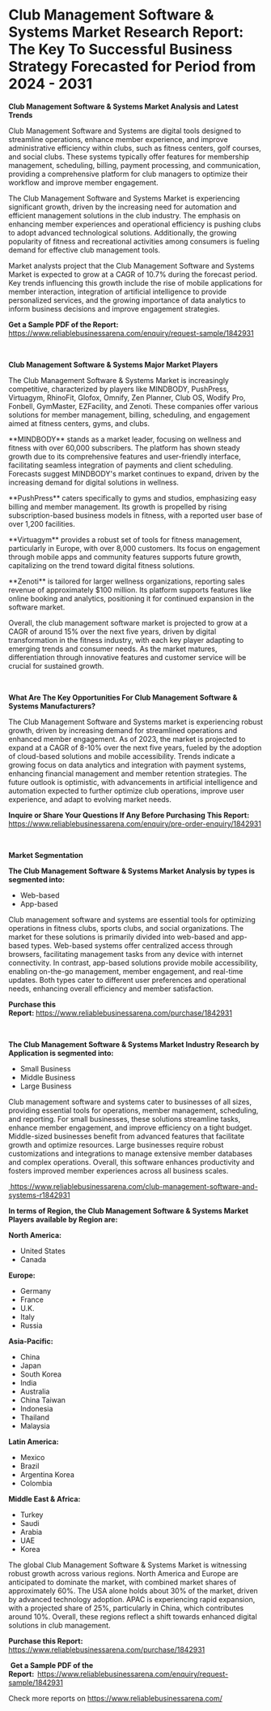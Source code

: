 <p><h1>Club Management Software & Systems Market Research Report: The Key To Successful Business Strategy Forecasted for Period from 2024 - 2031</h1></p><p><strong>Club Management Software & Systems Market Analysis and Latest Trends</strong></p>
<p><p>Club Management Software and Systems are digital tools designed to streamline operations, enhance member experience, and improve administrative efficiency within clubs, such as fitness centers, golf courses, and social clubs. These systems typically offer features for membership management, scheduling, billing, payment processing, and communication, providing a comprehensive platform for club managers to optimize their workflow and improve member engagement.</p><p>The Club Management Software and Systems Market is experiencing significant growth, driven by the increasing need for automation and efficient management solutions in the club industry. The emphasis on enhancing member experiences and operational efficiency is pushing clubs to adopt advanced technological solutions. Additionally, the growing popularity of fitness and recreational activities among consumers is fueling demand for effective club management tools. </p><p>Market analysts project that the Club Management Software and Systems Market is expected to grow at a CAGR of 10.7% during the forecast period. Key trends influencing this growth include the rise of mobile applications for member interaction, integration of artificial intelligence to provide personalized services, and the growing importance of data analytics to inform business decisions and improve engagement strategies.</p></p>
<p><strong>Get a Sample PDF of the Report:&nbsp;</strong> <a href="https://www.reliablebusinessarena.com/enquiry/request-sample/1842931?utm_campaign=1912&utm_medium=2&utm_source=Github&utm_content=ia&utm_term=01012025&utm_id=club-management-software-systems">https://www.reliablebusinessarena.com/enquiry/request-sample/1842931</a></p>
<p>&nbsp;</p>
<p><strong>Club Management Software & Systems Major Market Players</strong></p>
<p><p>The Club Management Software & Systems Market is increasingly competitive, characterized by players like MINDBODY, PushPress, Virtuagym, RhinoFit, Glofox, Omnify, Zen Planner, Club OS, Wodify Pro, Fonbell, GymMaster, EZFacility, and Zenoti. These companies offer various solutions for member management, billing, scheduling, and engagement aimed at fitness centers, gyms, and clubs. </p><p>**MINDBODY** stands as a market leader, focusing on wellness and fitness with over 60,000 subscribers. The platform has shown steady growth due to its comprehensive features and user-friendly interface, facilitating seamless integration of payments and client scheduling. Forecasts suggest MINDBODY's market continues to expand, driven by the increasing demand for digital solutions in wellness.</p><p>**PushPress** caters specifically to gyms and studios, emphasizing easy billing and member management. Its growth is propelled by rising subscription-based business models in fitness, with a reported user base of over 1,200 facilities. </p><p>**Virtuagym** provides a robust set of tools for fitness management, particularly in Europe, with over 8,000 customers. Its focus on engagement through mobile apps and community features supports future growth, capitalizing on the trend toward digital fitness solutions.</p><p>**Zenoti** is tailored for larger wellness organizations, reporting sales revenue of approximately $100 million. Its platform supports features like online booking and analytics, positioning it for continued expansion in the software market.</p><p>Overall, the club management software market is projected to grow at a CAGR of around 15% over the next five years, driven by digital transformation in the fitness industry, with each key player adapting to emerging trends and consumer needs. As the market matures, differentiation through innovative features and customer service will be crucial for sustained growth.</p></p>
<p>&nbsp;</p>
<p><strong>What Are The Key Opportunities For Club Management Software & Systems Manufacturers?</strong></p>
<p><p>The Club Management Software and Systems market is experiencing robust growth, driven by increasing demand for streamlined operations and enhanced member engagement. As of 2023, the market is projected to expand at a CAGR of 8-10% over the next five years, fueled by the adoption of cloud-based solutions and mobile accessibility. Trends indicate a growing focus on data analytics and integration with payment systems, enhancing financial management and member retention strategies. The future outlook is optimistic, with advancements in artificial intelligence and automation expected to further optimize club operations, improve user experience, and adapt to evolving market needs.</p></p>
<p><strong>Inquire or Share Your Questions If Any Before Purchasing This Report:</strong> <a href="https://www.reliablebusinessarena.com/enquiry/pre-order-enquiry/1842931?utm_campaign=1912&utm_medium=2&utm_source=Github&utm_content=ia&utm_term=01012025&utm_id=club-management-software-systems">https://www.reliablebusinessarena.com/enquiry/pre-order-enquiry/1842931</a></p>
<p>&nbsp;</p>
<p><strong>Market Segmentation</strong></p>
<p><strong>The Club Management Software & Systems Market Analysis by types is segmented into:</strong></p>
<p><ul><li>Web-based</li><li>App-based</li></ul></p>
<p><p>Club management software and systems are essential tools for optimizing operations in fitness clubs, sports clubs, and social organizations. The market for these solutions is primarily divided into web-based and app-based types. Web-based systems offer centralized access through browsers, facilitating management tasks from any device with internet connectivity. In contrast, app-based solutions provide mobile accessibility, enabling on-the-go management, member engagement, and real-time updates. Both types cater to different user preferences and operational needs, enhancing overall efficiency and member satisfaction.</p></p>
<p><strong>Purchase this Report:&nbsp;</strong><a href="https://www.reliablebusinessarena.com/purchase/1842931?utm_campaign=1912&utm_medium=2&utm_source=Github&utm_content=ia&utm_term=01012025&utm_id=club-management-software-systems">https://www.reliablebusinessarena.com/purchase/1842931</a></p>
<p>&nbsp;</p>
<p><strong>The Club Management Software & Systems Market Industry Research by Application is segmented into:</strong></p>
<p><ul><li>Small Business</li><li>Middle Business</li><li>Large Business</li></ul></p>
<p><p>Club management software and systems cater to businesses of all sizes, providing essential tools for operations, member management, scheduling, and reporting. For small businesses, these solutions streamline tasks, enhance member engagement, and improve efficiency on a tight budget. Middle-sized businesses benefit from advanced features that facilitate growth and optimize resources. Large businesses require robust customizations and integrations to manage extensive member databases and complex operations. Overall, this software enhances productivity and fosters improved member experiences across all business scales.</p></p>
<p><a href="https://www.reliablebusinessarena.com/club-management-software-and-systems-r1842931?utm_campaign=1912&utm_medium=2&utm_source=Github&utm_content=ia&utm_term=01012025&utm_id=club-management-software-systems">&nbsp;https://www.reliablebusinessarena.com/club-management-software-and-systems-r1842931</a></p>
<p><strong>In terms of Region, the Club Management Software & Systems Market Players available by Region are:</strong></p>
<p>
    <p> <strong> North America: </strong>
        <ul>
            <li>United States</li>
            <li>Canada</li>
        </ul>
        </p> 
    <p> <strong> Europe: </strong>
        <ul>
            <li>Germany</li>
            <li>France</li>
            <li>U.K.</li>
            <li>Italy</li>
            <li>Russia</li>
        </ul>
        </p> 
    <p> <strong> Asia-Pacific: </strong>
        <ul>
            <li>China</li>
            <li>Japan</li>
            <li>South Korea</li>
            <li>India</li>
            <li>Australia</li>
            <li>China Taiwan</li>
            <li>Indonesia</li>
            <li>Thailand</li>
            <li>Malaysia</li>
        </ul>
        </p> 
    <p> <strong> Latin America: </strong>
        <ul>
            <li>Mexico</li>
            <li>Brazil</li>
            <li>Argentina Korea</li>
            <li>Colombia</li>
        </ul>
        </p> 
    <p> <strong> Middle East & Africa: </strong>
        <ul>
            <li>Turkey</li>
            <li>Saudi</li>
            <li>Arabia</li>
            <li>UAE</li>
            <li>Korea</li>
        </ul>
    </p>
    </p>
<p><p>The global Club Management Software & Systems Market is witnessing robust growth across various regions. North America and Europe are anticipated to dominate the market, with combined market shares of approximately 60%. The USA alone holds about 30% of the market, driven by advanced technology adoption. APAC is experiencing rapid expansion, with a projected share of 25%, particularly in China, which contributes around 10%. Overall, these regions reflect a shift towards enhanced digital solutions in club management.</p></p>
<p><strong>Purchase this Report: </strong><a href="https://www.reliablebusinessarena.com/purchase/1842931?utm_campaign=1912&utm_medium=2&utm_source=Github&utm_content=ia&utm_term=01012025&utm_id=club-management-software-systems">https://www.reliablebusinessarena.com/purchase/1842931</a></p>
<p>&nbsp;<strong>Get a Sample PDF of the Report:&nbsp;&nbsp;</strong><a href="https://www.reliablebusinessarena.com/enquiry/request-sample/1842931?utm_campaign=1912&utm_medium=2&utm_source=Github&utm_content=ia&utm_term=01012025&utm_id=club-management-software-systems">https://www.reliablebusinessarena.com/enquiry/request-sample/1842931</a></p>
<p><strong></strong></p>
<p>Check more reports on <a href="https://www.reliablebusinessarena.com/?utm_campaign=1912&utm_medium=2&utm_source=Github&utm_content=ia&utm_term=01012025&utm_id=club-management-software-systems">https://www.reliablebusinessarena.com/</a></p>